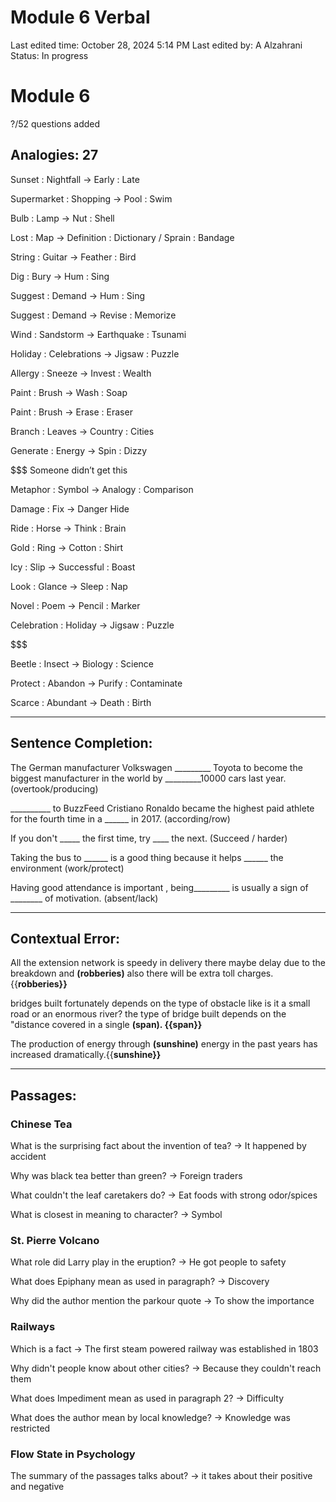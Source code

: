 # Module 6 Verbal

Last edited time: October 28, 2024 5:14 PM
Last edited by: A Alzahrani
Status: In progress

# Module 6

?/52 questions added

## Analogies: 27
Sunset : Nightfall -> Early : Late

Supermarket : Shopping -> Pool : Swim

Bulb : Lamp -> Nut : Shell

Lost : Map -> Definition : Dictionary / Sprain : Bandage

String : Guitar -> Feather : Bird

Dig : Bury -> Hum : Sing

Suggest : Demand -> Hum : Sing

Suggest : Demand -> Revise : Memorize

Wind : Sandstorm -> Earthquake : Tsunami

Holiday : Celebrations -> Jigsaw : Puzzle

Allergy : Sneeze -> Invest : Wealth

Paint : Brush -> Wash : Soap

Paint : Brush -> Erase : Eraser

Branch : Leaves -> Country : Cities

Generate : Energy -> Spin : Dizzy

$$$ Someone didn’t get this

Metaphor : Symbol -> Analogy : Comparison

Damage : Fix -> Danger Hide

Ride : Horse -> Think : Brain

Gold : Ring -> Cotton : Shirt

Icy : Slip -> Successful : Boast

Look : Glance -> Sleep : Nap

Novel : Poem -> Pencil : Marker

Celebration : Holiday -> Jigsaw : Puzzle

$$$

Beetle : Insect -> Biology : Science

Protect : Abandon -> Purify : Contaminate

Scarce : Abundant -> Death : Birth

---

## Sentence Completion:

The German manufacturer Volkswagen _________ Toyota to become the biggest manufacturer in the world by _________10000 cars last year. (overtook/producing)

__________ to BuzzFeed Cristiano Ronaldo became the highest paid athlete for the fourth time in a ______ in 2017. (according/row) 

If you don't _____ the first time, try ____ the next. (Succeed / harder)

Taking the bus to ______ is a good thing because it helps ______ the environment (work/protect)

Having good attendance is important , being_________ is usually a sign of ________ of motivation. (absent/lack)

---

## Contextual Error:

All the extension network is speedy in delivery there maybe delay due to the breakdown and **(robberies)** also there will be extra toll charges. {{**robberies}}**

bridges built fortunately depends on the type of obstacle like is it a small road or an enormous river? the type of bridge built depends on the "distance covered in a single **(span).  {{span}}**

The production of energy through **(sunshine)** energy in the past years has increased dramatically.{{**sunshine}}**

---

## Passages:

### Chinese Tea

What is the surprising fact about the invention of tea?
-> It happened by accident

Why was black tea better than green?
-> Foreign traders

What couldn't the leaf caretakers do?
-> Eat foods with strong odor/spices

What is closest in meaning to character?
-> Symbol

### St. Pierre Volcano

What role did Larry play in the eruption?
-> He got people to safety

What does Epiphany mean as used in paragraph?
-> Discovery

Why did the author mention the parkour quote
-> To show the importance

### Railways

Which is a fact
-> The first steam powered railway was established in 1803

Why didn't people know about other cities?
-> Because they couldn't reach them

What does Impediment mean as used in paragraph 2?
-> Difficulty

What does the author mean by local knowledge?
-> Knowledge was restricted

### Flow State in Psychology

The summary of the passages talks about?
-> it takes about their positive and negative
